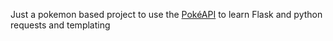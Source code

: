 Just a pokemon based project to use the <a href="https://pokeapi.co/">PokéAPI</a> to learn Flask and python requests and templating